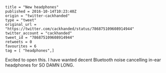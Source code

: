 ```
title = "New headphones"
published = 2016-10-14T10:23:40Z
origin = "twitter-cackhanded"
type = "tweet"
original_url = "https://twitter.com/cackhanded/status/786875109608914944"
twitter_account = "cackhanded"
tweet_id = "786875109608914944"
retweets = 0
favourites = 6
tag = [ "headphones",]
```

Excited to open this. I have wanted decent Bluetooth noise cancelling in-ear headphones for SO DAMN LONG.

<p class='image'><img src='https://mnf.m17s.net/2016/10/14/CuuKu9yXEAAaXZj.jpg' alt=''></p>

